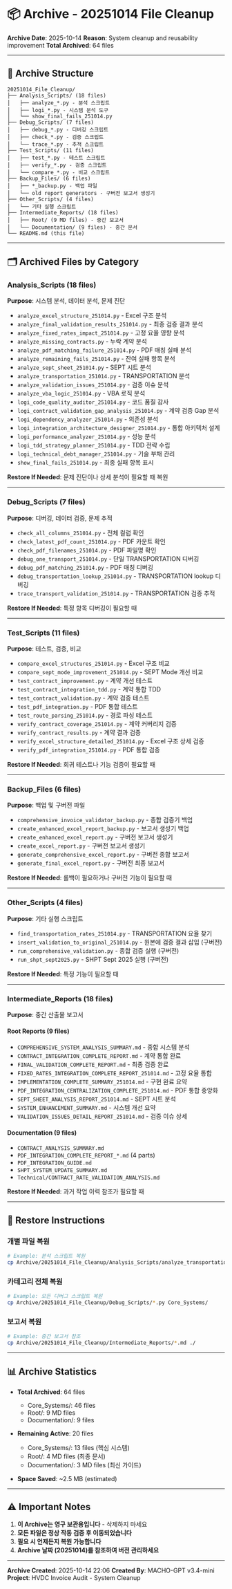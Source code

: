 # 📦 Archive - 20251014 File Cleanup

**Archive Date**: 2025-10-14
**Reason**: System cleanup and reusability improvement
**Total Archived**: 64 files

---

## 📁 Archive Structure

```
20251014_File_Cleanup/
├── Analysis_Scripts/ (18 files)
│   ├── analyze_*.py - 분석 스크립트
│   ├── logi_*.py - 시스템 분석 도구
│   └── show_final_fails_251014.py
├── Debug_Scripts/ (7 files)
│   ├── debug_*.py - 디버깅 스크립트
│   ├── check_*.py - 검증 스크립트
│   └── trace_*.py - 추적 스크립트
├── Test_Scripts/ (11 files)
│   ├── test_*.py - 테스트 스크립트
│   ├── verify_*.py - 검증 스크립트
│   └── compare_*.py - 비교 스크립트
├── Backup_Files/ (6 files)
│   ├── *_backup.py - 백업 파일
│   └── old report generators - 구버전 보고서 생성기
├── Other_Scripts/ (4 files)
│   └── 기타 실행 스크립트
├── Intermediate_Reports/ (18 files)
│   ├── Root/ (9 MD files) - 중간 보고서
│   └── Documentation/ (9 files) - 중간 문서
└── README.md (this file)
```

---

## 🗂️ Archived Files by Category

### Analysis_Scripts (18 files)

**Purpose**: 시스템 분석, 데이터 분석, 문제 진단

- `analyze_excel_structure_251014.py` - Excel 구조 분석
- `analyze_final_validation_results_251014.py` - 최종 검증 결과 분석
- `analyze_fixed_rates_impact_251014.py` - 고정 요율 영향 분석
- `analyze_missing_contracts.py` - 누락 계약 분석
- `analyze_pdf_matching_failure_251014.py` - PDF 매칭 실패 분석
- `analyze_remaining_fails_251014.py` - 잔여 실패 항목 분석
- `analyze_sept_sheet_251014.py` - SEPT 시트 분석
- `analyze_transportation_251014.py` - TRANSPORTATION 분석
- `analyze_validation_issues_251014.py` - 검증 이슈 분석
- `analyze_vba_logic_251014.py` - VBA 로직 분석
- `logi_code_quality_auditor_251014.py` - 코드 품질 감사
- `logi_contract_validation_gap_analysis_251014.py` - 계약 검증 Gap 분석
- `logi_dependency_analyzer_251014.py` - 의존성 분석
- `logi_integration_architecture_designer_251014.py` - 통합 아키텍처 설계
- `logi_performance_analyzer_251014.py` - 성능 분석
- `logi_tdd_strategy_planner_251014.py` - TDD 전략 수립
- `logi_technical_debt_manager_251014.py` - 기술 부채 관리
- `show_final_fails_251014.py` - 최종 실패 항목 표시

**Restore If Needed**: 문제 진단이나 상세 분석이 필요할 때 복원

---

### Debug_Scripts (7 files)

**Purpose**: 디버깅, 데이터 검증, 문제 추적

- `check_all_columns_251014.py` - 전체 컬럼 확인
- `check_latest_pdf_count_251014.py` - PDF 카운트 확인
- `check_pdf_filenames_251014.py` - PDF 파일명 확인
- `debug_one_transport_251014.py` - 단일 TRANSPORTATION 디버깅
- `debug_pdf_matching_251014.py` - PDF 매칭 디버깅
- `debug_transportation_lookup_251014.py` - TRANSPORTATION lookup 디버깅
- `trace_transport_validation_251014.py` - TRANSPORTATION 검증 추적

**Restore If Needed**: 특정 항목 디버깅이 필요할 때

---

### Test_Scripts (11 files)

**Purpose**: 테스트, 검증, 비교

- `compare_excel_structures_251014.py` - Excel 구조 비교
- `compare_sept_mode_improvement_251014.py` - SEPT Mode 개선 비교
- `test_contract_improvement.py` - 계약 개선 테스트
- `test_contract_integration_tdd.py` - 계약 통합 TDD
- `test_contract_validation.py` - 계약 검증 테스트
- `test_pdf_integration.py` - PDF 통합 테스트
- `test_route_parsing_251014.py` - 경로 파싱 테스트
- `verify_contract_coverage_251014.py` - 계약 커버리지 검증
- `verify_contract_results.py` - 계약 결과 검증
- `verify_excel_structure_detailed_251014.py` - Excel 구조 상세 검증
- `verify_pdf_integration_251014.py` - PDF 통합 검증

**Restore If Needed**: 회귀 테스트나 기능 검증이 필요할 때

---

### Backup_Files (6 files)

**Purpose**: 백업 및 구버전 파일

- `comprehensive_invoice_validator_backup.py` - 종합 검증기 백업
- `create_enhanced_excel_report_backup.py` - 보고서 생성기 백업
- `create_enhanced_excel_report.py` - 구버전 보고서 생성기
- `create_excel_report.py` - 구버전 보고서 생성기
- `generate_comprehensive_excel_report.py` - 구버전 종합 보고서
- `generate_final_excel_report.py` - 구버전 최종 보고서

**Restore If Needed**: 롤백이 필요하거나 구버전 기능이 필요할 때

---

### Other_Scripts (4 files)

**Purpose**: 기타 실행 스크립트

- `find_transportation_rates_251014.py` - TRANSPORTATION 요율 찾기
- `insert_validation_to_original_251014.py` - 원본에 검증 결과 삽입 (구버전)
- `run_comprehensive_validation.py` - 종합 검증 실행 (구버전)
- `run_shpt_sept2025.py` - SHPT Sept 2025 실행 (구버전)

**Restore If Needed**: 특정 기능이 필요할 때

---

### Intermediate_Reports (18 files)

**Purpose**: 중간 산출물 보고서

#### Root Reports (9 files)
- `COMPREHENSIVE_SYSTEM_ANALYSIS_SUMMARY.md` - 종합 시스템 분석
- `CONTRACT_INTEGRATION_COMPLETE_REPORT.md` - 계약 통합 완료
- `FINAL_VALIDATION_COMPLETE_REPORT.md` - 최종 검증 완료
- `FIXED_RATES_INTEGRATION_COMPLETE_REPORT_251014.md` - 고정 요율 통합
- `IMPLEMENTATION_COMPLETE_SUMMARY_251014.md` - 구현 완료 요약
- `PDF_INTEGRATION_CENTRALIZATION_COMPLETE_251014.md` - PDF 통합 중앙화
- `SEPT_SHEET_ANALYSIS_REPORT_251014.md` - SEPT 시트 분석
- `SYSTEM_ENHANCEMENT_SUMMARY.md` - 시스템 개선 요약
- `VALIDATION_ISSUES_DETAIL_REPORT_251014.md` - 검증 이슈 상세

#### Documentation (9 files)
- `CONTRACT_ANALYSIS_SUMMARY.md`
- `PDF_INTEGRATION_COMPLETE_REPORT_*.md` (4 parts)
- `PDF_INTEGRATION_GUIDE.md`
- `SHPT_SYSTEM_UPDATE_SUMMARY.md`
- `Technical/CONTRACT_RATE_VALIDATION_ANALYSIS.md`

**Restore If Needed**: 과거 작업 이력 참조가 필요할 때

---

## 🔄 Restore Instructions

### 개별 파일 복원
```bash
# Example: 분석 스크립트 복원
cp Archive/20251014_File_Cleanup/Analysis_Scripts/analyze_transportation_251014.py Core_Systems/
```

### 카테고리 전체 복원
```bash
# Example: 모든 디버그 스크립트 복원
cp Archive/20251014_File_Cleanup/Debug_Scripts/*.py Core_Systems/
```

### 보고서 복원
```bash
# Example: 중간 보고서 참조
cp Archive/20251014_File_Cleanup/Intermediate_Reports/*.md ./
```

---

## 📊 Archive Statistics

- **Total Archived**: 64 files
  - Core_Systems/: 46 files
  - Root/: 9 MD files
  - Documentation/: 9 files

- **Remaining Active**: 20 files
  - Core_Systems/: 13 files (핵심 시스템)
  - Root/: 4 MD files (최종 문서)
  - Documentation/: 3 MD files (최신 가이드)

- **Space Saved**: ~2.5 MB (estimated)

---

## ⚠️ Important Notes

1. **이 Archive는 영구 보관용입니다** - 삭제하지 마세요
2. **모든 파일은 정상 작동 검증 후 이동되었습니다**
3. **필요 시 언제든지 복원 가능합니다**
4. **Archive 날짜 (20251014)를 참조하여 버전 관리하세요**

---

**Archive Created**: 2025-10-14 22:06
**Created By**: MACHO-GPT v3.4-mini
**Project**: HVDC Invoice Audit - System Cleanup

